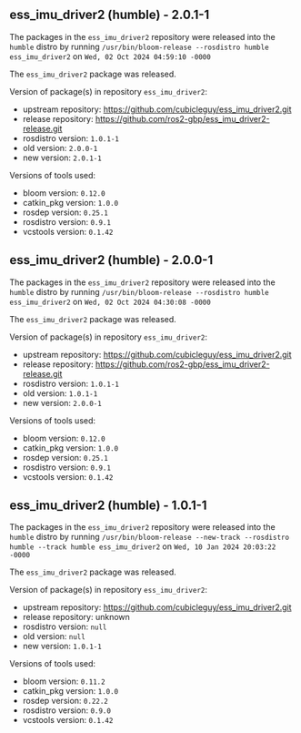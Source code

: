 ## ess_imu_driver2 (humble) - 2.0.1-1

The packages in the `ess_imu_driver2` repository were released into the `humble` distro by running `/usr/bin/bloom-release --rosdistro humble ess_imu_driver2` on `Wed, 02 Oct 2024 04:59:10 -0000`

The `ess_imu_driver2` package was released.

Version of package(s) in repository `ess_imu_driver2`:

- upstream repository: https://github.com/cubicleguy/ess_imu_driver2.git
- release repository: https://github.com/ros2-gbp/ess_imu_driver2-release.git
- rosdistro version: `1.0.1-1`
- old version: `2.0.0-1`
- new version: `2.0.1-1`

Versions of tools used:

- bloom version: `0.12.0`
- catkin_pkg version: `1.0.0`
- rosdep version: `0.25.1`
- rosdistro version: `0.9.1`
- vcstools version: `0.1.42`


## ess_imu_driver2 (humble) - 2.0.0-1

The packages in the `ess_imu_driver2` repository were released into the `humble` distro by running `/usr/bin/bloom-release --rosdistro humble ess_imu_driver2` on `Wed, 02 Oct 2024 04:30:08 -0000`

The `ess_imu_driver2` package was released.

Version of package(s) in repository `ess_imu_driver2`:

- upstream repository: https://github.com/cubicleguy/ess_imu_driver2.git
- release repository: https://github.com/ros2-gbp/ess_imu_driver2-release.git
- rosdistro version: `1.0.1-1`
- old version: `1.0.1-1`
- new version: `2.0.0-1`

Versions of tools used:

- bloom version: `0.12.0`
- catkin_pkg version: `1.0.0`
- rosdep version: `0.25.1`
- rosdistro version: `0.9.1`
- vcstools version: `0.1.42`


## ess_imu_driver2 (humble) - 1.0.1-1

The packages in the `ess_imu_driver2` repository were released into the `humble` distro by running `/usr/bin/bloom-release --new-track --rosdistro humble --track humble ess_imu_driver2` on `Wed, 10 Jan 2024 20:03:22 -0000`

The `ess_imu_driver2` package was released.

Version of package(s) in repository `ess_imu_driver2`:

- upstream repository: https://github.com/cubicleguy/ess_imu_driver2.git
- release repository: unknown
- rosdistro version: `null`
- old version: `null`
- new version: `1.0.1-1`

Versions of tools used:

- bloom version: `0.11.2`
- catkin_pkg version: `1.0.0`
- rosdep version: `0.22.2`
- rosdistro version: `0.9.0`
- vcstools version: `0.1.42`


